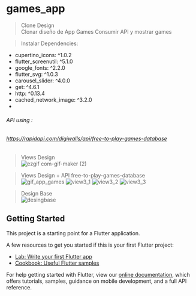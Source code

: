 # games_app
> Clone Design <br>
Clonar diseño de App Games
Consumir API y mostrar games

> Instalar Dependencies: <br>
  - cupertino_icons: ^1.0.2<br>
  - flutter_screenutil: ^5.1.0<br>
  - google_fonts: ^2.2.0<br>
  - flutter_svg: ^1.0.3<br>
  - carousel_slider: ^4.0.0<br>
  - get: ^4.6.1<br>
  - http: ^0.13.4<br>
  - cached_network_image: ^3.2.0<br>
  - 
###### API using :
###### https://rapidapi.com/digiwalls/api/free-to-play-games-database

> Views Design <br>
![ezgif com-gif-maker (2)](https://user-images.githubusercontent.com/31463345/152004339-c55ba1d2-ed9d-427f-9bb0-9dbe2573bf6a.gif)


> Views Design + API free-to-play-games-database <br>
![gif_app_games](https://user-images.githubusercontent.com/31463345/152004178-9e54c466-3775-491a-bccd-dd5b3ce828e6.gif)
![view3_1](https://user-images.githubusercontent.com/31463345/152004409-6a2d9999-0897-4691-a38b-adc1f4aded01.gif)
![view3_2](https://user-images.githubusercontent.com/31463345/152004422-5ebb1850-42f5-4f0a-88e5-8c08ec429089.gif)
![view3_3](https://user-images.githubusercontent.com/31463345/152004432-9209c57b-78e3-4004-9946-ce271ad4feea.gif)

> Design Base <br>
![desingbase](https://user-images.githubusercontent.com/31463345/152004586-945aa906-8468-4cb7-a8e8-15820675f401.jpeg)


## Getting Started

This project is a starting point for a Flutter application.

A few resources to get you started if this is your first Flutter project:

- [Lab: Write your first Flutter app](https://flutter.dev/docs/get-started/codelab)
- [Cookbook: Useful Flutter samples](https://flutter.dev/docs/cookbook)

For help getting started with Flutter, view our
[online documentation](https://flutter.dev/docs), which offers tutorials,
samples, guidance on mobile development, and a full API reference.
